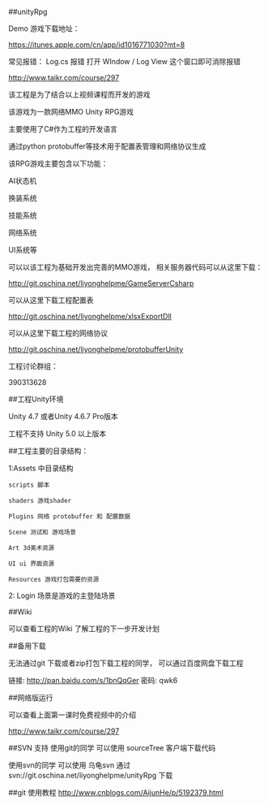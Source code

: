 ##unityRpg

Demo 游戏下载地址：

https://itunes.apple.com/cn/app/id1016771030?mt=8

常见报错：
    Log.cs 报错
    打开 WIndow / Log View 这个窗口即可消除报错

http://www.taikr.com/course/297

该工程是为了结合以上视频课程而开发的游戏

该游戏为一款网络MMO Unity RPG游戏

主要使用了C#作为工程的开发语言

通过python protobuffer等技术用于配置表管理和网络协议生成

该RPG游戏主要包含以下功能：

AI状态机

换装系统

技能系统

网络系统

UI系统等

可以以该工程为基础开发出完善的MMO游戏， 相关服务器代码可以从这里下载：

http://git.oschina.net/liyonghelpme/GameServerCsharp

可以从这里下载工程配置表

http://git.oschina.net/liyonghelpme/xlsxExportDll

可以从这里下载工程的网络协议

http://git.oschina.net/liyonghelpme/protobufferUnity

工程讨论群组：

390313628

##工程Unity环境

Unity 4.7 或者Unity 4.6.7  Pro版本

工程不支持 Unity 5.0 以上版本


##工程主要的目录结构：

1:Assets 中目录结构

    scripts 脚本

    shaders 游戏shader

    Plugins 网络 protobuffer 和 配置数据

    Scene 测试和 游戏场景

    Art 3d美术资源

    UI ui 界面资源

    Resources 游戏打包需要的资源

2: Login 场景是游戏的主登陆场景

##Wiki

可以查看工程的Wiki 了解工程的下一步开发计划

##备用下载

无法通过git 下载或者zip打包下载工程的同学， 可以通过百度网盘下载工程

链接: http://pan.baidu.com/s/1bnQqGer 密码: qwk6

##网络版运行

可以查看上面第一课时免费视频中的介绍

http://www.taikr.com/course/297

##SVN 支持
使用git的同学 可以使用 sourceTree 客户端下载代码

使用svn的同学 可以使用 乌龟svn 通过svn://git.oschina.net/liyonghelpme/unityRpg 下载

##git 使用教程
http://www.cnblogs.com/AijunHe/p/5192379.html
